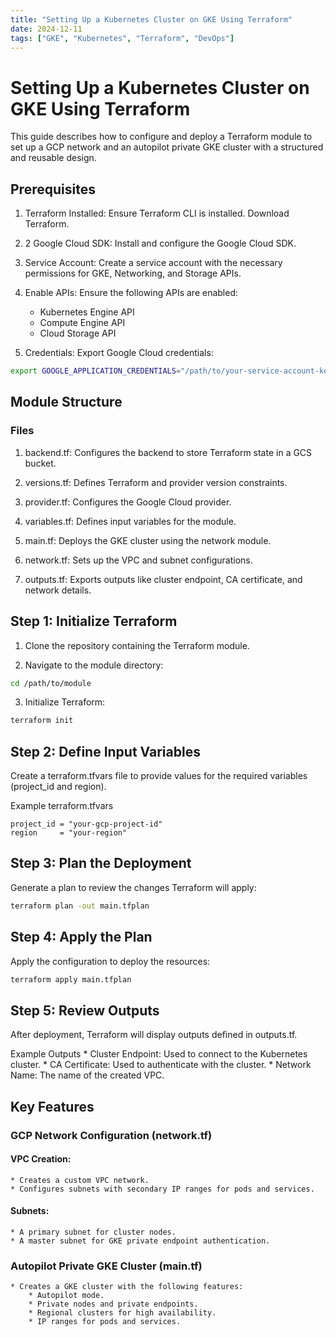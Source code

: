 ```yaml
---
title: "Setting Up a Kubernetes Cluster on GKE Using Terraform"
date: 2024-12-11
tags: ["GKE", "Kubernetes", "Terraform", "DevOps"]
---
```


# Setting Up a Kubernetes Cluster on GKE Using Terraform

This guide describes how to configure and deploy a Terraform module to set up a GCP network and an autopilot 
private GKE cluster with a structured and reusable design.

## Prerequisites

1. Terraform Installed: Ensure Terraform CLI is installed. Download Terraform.

2. 2 Google Cloud SDK: Install and configure the Google Cloud SDK.

3. Service Account: Create a service account with the necessary permissions for GKE, Networking, and Storage APIs.

4. Enable APIs: Ensure the following APIs are enabled:
   * Kubernetes Engine API
   * Compute Engine API
   * Cloud Storage API 
   
5. Credentials: Export Google Cloud credentials:

```bash
export GOOGLE_APPLICATION_CREDENTIALS="/path/to/your-service-account-key.json"
```

## Module Structure

### Files

1. backend.tf: Configures the backend to store Terraform state in a GCS bucket.

2. versions.tf: Defines Terraform and provider version constraints.

3. provider.tf: Configures the Google Cloud provider.

4. variables.tf: Defines input variables for the module.

5. main.tf: Deploys the GKE cluster using the network module.

6. network.tf: Sets up the VPC and subnet configurations.

7. outputs.tf: Exports outputs like cluster endpoint, CA certificate, and network details.

## Step 1: Initialize Terraform

1. Clone the repository containing the Terraform module.

2. Navigate to the module directory:

```bash
cd /path/to/module
```

3. Initialize Terraform:

```bash
terraform init
```

## Step 2: Define Input Variables

Create a terraform.tfvars file to provide values for the required variables (project_id and region).

Example terraform.tfvars

```hcl
project_id = "your-gcp-project-id"
region     = "your-region"
```

## Step 3: Plan the Deployment

Generate a plan to review the changes Terraform will apply:

```bash
terraform plan -out main.tfplan
```

## Step 4: Apply the Plan

Apply the configuration to deploy the resources:

```bash
terraform apply main.tfplan
```

## Step 5: Review Outputs

After deployment, Terraform will display outputs defined in outputs.tf.

Example Outputs
    * Cluster Endpoint: Used to connect to the Kubernetes cluster.
    * CA Certificate: Used to authenticate with the cluster.
    * Network Name: The name of the created VPC.

## Key Features

### GCP Network Configuration (network.tf)
 
#### VPC Creation:
    * Creates a custom VPC network.
    * Configures subnets with secondary IP ranges for pods and services.

#### Subnets:
    * A primary subnet for cluster nodes.
    * A master subnet for GKE private endpoint authentication.

### Autopilot Private GKE Cluster (main.tf)
    * Creates a GKE cluster with the following features:
        * Autopilot mode.
        * Private nodes and private endpoints.
        * Regional clusters for high availability.
        * IP ranges for pods and services.